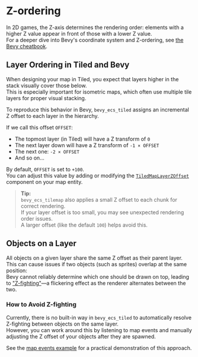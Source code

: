 # Z-ordering

In 2D games, the Z-axis determines the rendering order: elements with a higher Z value appear in front of those with a lower Z value.  
For a deeper dive into Bevy's coordinate system and Z-ordering, see [the Bevy cheatbook](https://bevy-cheatbook.github.io/fundamentals/coords.html).

## Layer Ordering in Tiled and Bevy

When designing your map in Tiled, you expect that layers higher in the stack visually cover those below.  
This is especially important for isometric maps, which often use multiple tile layers for proper visual stacking.

To reproduce this behavior in Bevy, `bevy_ecs_tiled` assigns an incremental Z offset to each layer in the hierarchy.

If we call this offset `OFFSET`:

- The topmost layer (in Tiled) will have a Z transform of `0`
- The next layer down will have a Z transform of `-1 × OFFSET`
- The next one: `-2 × OFFSET`
- And so on...

By default, `OFFSET` is set to `+100`.  
You can adjust this value by adding or modifying the [`TiledMapLayerZOffset`](https://docs.rs/bevy_ecs_tiled/latest/bevy_ecs_tiled/tiled/map/struct.TiledMapLayerZOffset.html) component on your map entity.

> **Tip:**  
> `bevy_ecs_tilemap` also applies a small Z offset to each chunk for correct rendering.  
> If your layer offset is too small, you may see unexpected rendering order issues.  
> A larger offset (like the default `100`) helps avoid this.

## Objects on a Layer

All objects on a given layer share the same Z offset as their parent layer.  
This can cause issues if two objects (such as sprites) overlap at the same position:  
Bevy cannot reliably determine which one should be drawn on top, leading to ["Z-fighting"](https://en.wikipedia.org/wiki/Z-fighting)—a flickering effect as the renderer alternates between the two.

### How to Avoid Z-fighting

Currently, there is no built-in way in `bevy_ecs_tiled` to automatically resolve Z-fighting between objects on the same layer.  
However, you can work around this by listening to map events and manually adjusting the Z offset of your objects after they are spawned.

See the [map events example](https://github.com/adrien-bon/bevy_ecs_tiled/blob/dev/examples/map_events.rs) for a practical demonstration of this approach.
